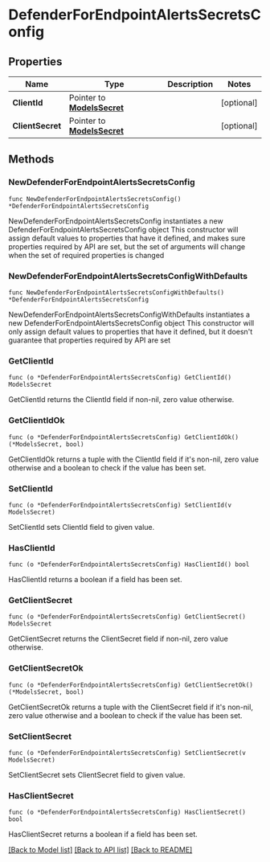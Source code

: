 # DefenderForEndpointAlertsSecretsConfig

## Properties

Name | Type | Description | Notes
------------ | ------------- | ------------- | -------------
**ClientId** | Pointer to [**ModelsSecret**](ModelsSecret.md) |  | [optional] 
**ClientSecret** | Pointer to [**ModelsSecret**](ModelsSecret.md) |  | [optional] 

## Methods

### NewDefenderForEndpointAlertsSecretsConfig

`func NewDefenderForEndpointAlertsSecretsConfig() *DefenderForEndpointAlertsSecretsConfig`

NewDefenderForEndpointAlertsSecretsConfig instantiates a new DefenderForEndpointAlertsSecretsConfig object
This constructor will assign default values to properties that have it defined,
and makes sure properties required by API are set, but the set of arguments
will change when the set of required properties is changed

### NewDefenderForEndpointAlertsSecretsConfigWithDefaults

`func NewDefenderForEndpointAlertsSecretsConfigWithDefaults() *DefenderForEndpointAlertsSecretsConfig`

NewDefenderForEndpointAlertsSecretsConfigWithDefaults instantiates a new DefenderForEndpointAlertsSecretsConfig object
This constructor will only assign default values to properties that have it defined,
but it doesn't guarantee that properties required by API are set

### GetClientId

`func (o *DefenderForEndpointAlertsSecretsConfig) GetClientId() ModelsSecret`

GetClientId returns the ClientId field if non-nil, zero value otherwise.

### GetClientIdOk

`func (o *DefenderForEndpointAlertsSecretsConfig) GetClientIdOk() (*ModelsSecret, bool)`

GetClientIdOk returns a tuple with the ClientId field if it's non-nil, zero value otherwise
and a boolean to check if the value has been set.

### SetClientId

`func (o *DefenderForEndpointAlertsSecretsConfig) SetClientId(v ModelsSecret)`

SetClientId sets ClientId field to given value.

### HasClientId

`func (o *DefenderForEndpointAlertsSecretsConfig) HasClientId() bool`

HasClientId returns a boolean if a field has been set.

### GetClientSecret

`func (o *DefenderForEndpointAlertsSecretsConfig) GetClientSecret() ModelsSecret`

GetClientSecret returns the ClientSecret field if non-nil, zero value otherwise.

### GetClientSecretOk

`func (o *DefenderForEndpointAlertsSecretsConfig) GetClientSecretOk() (*ModelsSecret, bool)`

GetClientSecretOk returns a tuple with the ClientSecret field if it's non-nil, zero value otherwise
and a boolean to check if the value has been set.

### SetClientSecret

`func (o *DefenderForEndpointAlertsSecretsConfig) SetClientSecret(v ModelsSecret)`

SetClientSecret sets ClientSecret field to given value.

### HasClientSecret

`func (o *DefenderForEndpointAlertsSecretsConfig) HasClientSecret() bool`

HasClientSecret returns a boolean if a field has been set.


[[Back to Model list]](../README.md#documentation-for-models) [[Back to API list]](../README.md#documentation-for-api-endpoints) [[Back to README]](../README.md)


